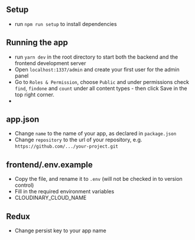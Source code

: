 ## Setup 

- run `npm run setup` to install dependencies

## Running the app 

- run `yarn dev` in the root directory to start both the backend and the frontend development server
- Open `localhost:1337/admin` and create your first user for the admin panel
- Go to `Roles & Permission`, choose `Public` and under permissions check `find`, `findone` and `count` under all content types - then click Save in the top right corner.
- 


## app.json

- Change `name` to the name of your app, as declared in `package.json`
- Change `repository` to the url of your repository, e.g. `https://github.com/.../your-project.git`

## frontend/.env.example

- Copy the file, and rename it to `.env` (will not be checked in to version control)
- Fill in the required environment variables
- CLOUDINARY_CLOUD_NAME

## Redux

- Change persist key to your app name